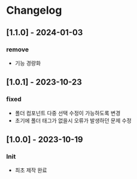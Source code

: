 # Changelog
## [1.1.0] - 2024-01-03
### remove
- 기능 경량화

## [1.0.1] - 2023-10-23
### fixed
- 폴더 컴포넌트 다중 선택 수정이 가능하도록 변경
- 초기에 폴더 태그가 없을시 오류가 발생하던 문제 수정

## [1.0.0] - 2023-10-19
### Init
- 최초 제작 완료